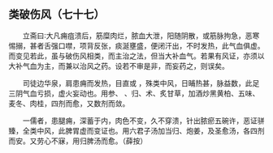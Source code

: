 ## 类破伤风（七十七）


&emsp;&emsp;立斋曰∶大凡痈疽溃后，筋糜肉烂，脓血大泄，阳随阴散，或筋脉拘急，恶寒惕搦，甚者舌强口噤，项背反张，痰涎壅盛，便闭汗出，不时发热，此气血俱虚。而变见若此，虽与破伤风相类，而主治之法，但当大补血气。若果有风证，亦须以大补气血为主，而兼以治风之药。设若不审是非，而妄药之，则误矣。

&emsp;&emsp;司徒边华泉，肩患痈而发热，目直或 ，殊类中风，日晡热甚，脉益数，此足三阴气血亏损，虚火妄动也。用参、 、归、术、炙甘草，加酒炒黑黄柏、五味、麦冬、肉桂，四剂而愈，又数剂而敛。

&emsp;&emsp;一儒者，患腿痈，深蓄于内，肉色不变，久不穿溃，针出脓瘀五碗许，恶证骈臻，全类中风，此脾胃虚而变证也。用六君子汤加当归、炮姜，及圣愈汤，各四剂而安。又劳心不寐，用归脾汤而愈。（薛按）

